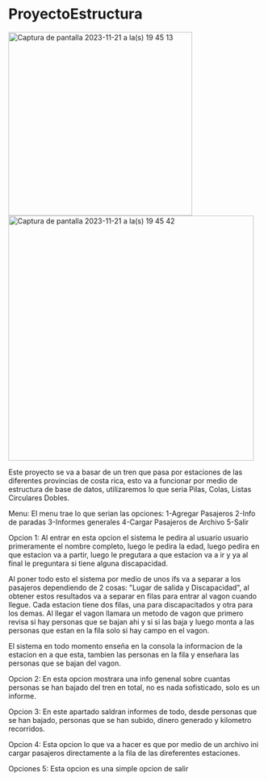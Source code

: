 # ProyectoEstructura

<img width="364" alt="Captura de pantalla 2023-11-21 a la(s) 19 45 13" src="https://github.com/JohnGrubbs07/2023_3C_SC-304_HE_K_G5/assets/123349802/3984f0ed-b102-4e22-a6eb-a495a0de382d">

<img width="486" alt="Captura de pantalla 2023-11-21 a la(s) 19 45 42" src="https://github.com/JohnGrubbs07/2023_3C_SC-304_HE_K_G5/assets/123349802/4889531b-54a2-4450-85e2-3bf8c625aa41">


Este proyecto se va a basar de un tren que pasa por estaciones de las diferentes provincias de costa rica, esto va a funcionar por medio de estructura de base de datos, utilizaremos lo que seria Pilas, Colas, Listas Circulares Dobles.

Menu: El menu trae lo que serian las opciones: 
1-Agregar Pasajeros
2-Info de paradas
3-Informes generales
4-Cargar Pasajeros de Archivo
5-Salir

Opcion 1: Al entrar en esta opcion el sistema le pedira al usuario usuario primeramente el nombre completo, luego le pedira la edad, luego pedira en que estacion va a partir, luego le pregutara a que estacion va a ir y ya al final le preguntara si tiene alguna discapacidad.

Al poner todo esto el sistema por medio de unos ifs va a separar a los pasajeros dependiendo de 2 cosas: "Lugar de salida y Discapacidad", al obtener estos resultados va a separar en filas para entrar al vagon cuando llegue. Cada estacion tiene dos filas, una para discapacitados y otra para los demas. Al llegar el vagon llamara un metodo de vagon que primero revisa si hay personas que se bajan ahi y si si las baja y luego monta a las personas que estan en la fila solo si hay campo en el vagon.

El sistema en todo momento enseña en la consola la informacion de la estacion en a que esta, tambien las personas en la fila y enseñara las personas que se bajan del vagon.

Opcion 2: En esta opcion mostrara una info genenal sobre cuantas personas se han bajado del tren en total, no es nada sofisticado, solo es un informe.

Opcion 3: En este apartado saldran informes de todo, desde personas que se han bajado, personas que se han subido, dinero generado y kilometro recorridos.

Opcion 4: Esta opcion lo que va a hacer es que por medio de un archivo ini cargar pasajeros directamente a la fila de las direferentes estaciones.

Opciones 5: Esta opcion es una simple opcion de salir
